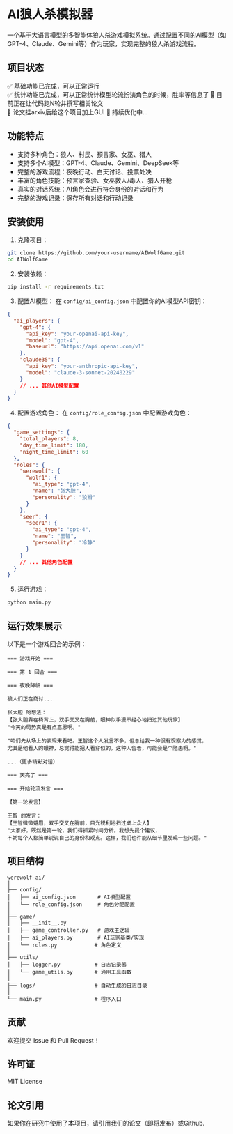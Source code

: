 # AI狼人杀模拟器

一个基于大语言模型的多智能体狼人杀游戏模拟系统。通过配置不同的AI模型（如GPT-4、Claude、Gemini等）作为玩家，实现完整的狼人杀游戏流程。

## 项目状态

✅ 基础功能已完成，可以正常运行  
✅ 统计功能已完成，可以正常统计模型轮流扮演角色的时候，胜率等信息了
📝 目前正在让代码跑N轮并撰写相关论文  
🔨 论文挂arxiv后给这个项目加上GUI
🔨 持续优化中...

## 功能特点

- 支持多种角色：狼人、村民、预言家、女巫、猎人
- 支持多个AI模型：GPT-4、Claude、Gemini、DeepSeek等
- 完整的游戏流程：夜晚行动、白天讨论、投票处决
- 丰富的角色技能：预言家查验、女巫救人/毒人、猎人开枪
- 真实的对话系统：AI角色会进行符合身份的对话和行为
- 完整的游戏记录：保存所有对话和行动记录

## 安装使用

1. 克隆项目：
```bash
git clone https://github.com/your-username/AIWolfGame.git
cd AIWolfGame
```

2. 安装依赖：
```bash
pip install -r requirements.txt
```

3. 配置AI模型：
在 `config/ai_config.json` 中配置你的AI模型API密钥：
```json
{
  "ai_players": {
    "gpt-4": {
      "api_key": "your-openai-api-key",
      "model": "gpt-4",
      "baseurl": "https://api.openai.com/v1"
    },
    "claude35": {
      "api_key": "your-anthropic-api-key",
      "model": "claude-3-sonnet-20240229"
    }
    // ... 其他AI模型配置
  }
}
```

4. 配置游戏角色：
在 `config/role_config.json` 中配置游戏角色：
```json
{
  "game_settings": {
    "total_players": 8,
    "day_time_limit": 180,
    "night_time_limit": 60
  },
  "roles": {
    "werewolf": {
      "wolf1": {
        "ai_type": "gpt-4",
        "name": "张大胆",
        "personality": "狡猾"
      }
    },
    "seer": {
      "seer1": {
        "ai_type": "gpt-4",
        "name": "王智",
        "personality": "冷静"
      }
    }
    // ... 其他角色配置
  }
}
```

5. 运行游戏：
```bash
python main.py
```

## 运行效果展示

以下是一个游戏回合的示例：

```
=== 游戏开始 ===

=== 第 1 回合 ===

=== 夜晚降临 ===

狼人们正在商讨...

张大胆 的想法：
【张大胆靠在椅背上，双手交叉在胸前，眼神似乎漫不经心地扫过其他玩家】
"今天的局势真是有点意思啊。" 

"咱们先从场上的表现来看吧。王智这个人发言不多，但总给我一种很有观察力的感觉，
尤其是他看人的眼神，总觉得能把人看穿似的。这种人留着，可能会是个隐患啊。"

...（更多精彩对话）

=== 天亮了 ===

=== 开始轮流发言 ===

【第一轮发言】

王智 的发言：
【王智微微蹙眉，双手交叉在胸前，目光锐利地扫过桌上众人】
"大家好，既然是第一轮，我们得抓紧时间分析。我想先提个建议，
不妨每个人都简单说说自己的身份和观点。这样，我们也许能从细节里发现一些问题。"
```

## 项目结构

```
werewolf-ai/
│
├── config/
│   ├── ai_config.json       # AI模型配置
│   └── role_config.json     # 角色分配配置
│
├── game/
│   ├── __init__.py
│   ├── game_controller.py   # 游戏主逻辑
│   ├── ai_players.py        # AI玩家基类/实现
│   └── roles.py            # 角色定义
│
├── utils/
│   ├── logger.py           # 日志记录器
│   └── game_utils.py       # 通用工具函数
│
├── logs/                   # 自动生成的日志目录
│
└── main.py                 # 程序入口
```

## 贡献

欢迎提交 Issue 和 Pull Request！

## 许可证

MIT License

## 论文引用

如果你在研究中使用了本项目，请引用我们的论文（即将发布）或Github.



